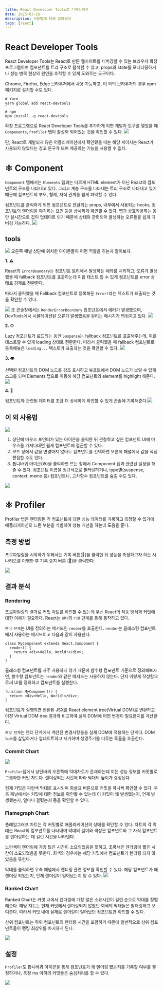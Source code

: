 ```yaml
---
title: React Developer Tools로 디버깅하기
date: 2025-03-16
description: 사용법에 대해 알아보자
tags: [react]
---
```


# React Developer Tools
React Developer Tools는 React로 만든 웹사이트를 디버깅할 수 있는 브라우저 확장 프로그램이며 컴포넌트를 트리 구조로 탐색할 수 있고, props와 state를 모니터링하거나 성능 병목 현상의 원인을 추적할 수 있게 도와주는 도구이다.

Chrome, Firefox, Edge 브라우저에서 사용 가능하고, 이 외의 브라우저의 경우 npm 패키지로 설치할 수도 있다.

```
# Yarn
yarn global add react-devtools

# npm
npm install -g react-devtools
```

확장 프로그램으로 React Developer Tools를 추가하게 되면 개발자 도구를 열었을 때 `Components`, `Profiler` 탭이 활성화 되어있는 것을 확인할 수 있다.
![](https://velog.velcdn.com/images/parkseridev/post/86286660-c7fa-489e-ad07-8ec5d6163dbe/image.jpeg)

단, React로 개발되지 않은 어플리케이션에서 확인했을 때는 해당 페이지는 React가 사용되지 않았다는 경고 문구가 뜨며 제공하는 기능을 사용할 수 없다.


# ⚛️ Component
`Component` 탭에서는 `Elements` 탭과는 다르게 HTML element가 아닌 React의 컴포넌트의 구조를 나타내고 있다. 그리고 계층 구조를 나타내는 트리 구조로 나타내고 있기 때문에 컴포넌트의 부모, 형제, 자식 관계를 쉽게 파악할 수 있다.

컴포넌트를 클릭하게 되면 컴포넌트로 전달되는 props, 내부에서 사용되는 hooks, 컴포넌트의 렌더링을 야기하는 요인 등을 상세하게 확인할 수 있다. 앱과 상호작용하는 동안 실시간으로 값이 업데이트 되기 때문에 상태와 관련되어 발생하는 오류들을 쉽게 디버깅 가능하다.
![](https://velog.velcdn.com/images/parkseridev/post/6da218e7-753c-40d4-9575-80950ca73513/image.png)



## tools

![](https://velog.velcdn.com/images/parkseridev/post/d08afbb3-ecd6-466d-9490-5da500f025f1/image.png)
오른쪽 패널 상단에 위치한 아이콘들이 어떤 역할을 하는지 알아보자.

**1. ⚠️**

React의 `ErrorBoundary`는 컴포넌트 트리에서 발생하는 에러를 처리하고, 오류가 발생했을 때 fallback 컴포넌트를 표출하는데 이를 테스트 할 수 있게 컴포넌트를 error 상태로 강제로 전환한다.

따라서 클릭했을 때 Fallback 컴포넌트로 등록해둔 `Error!`라는 텍스트가 표출되는 것을 확인할 수 있다.



![](https://velog.velcdn.com/images/parkseridev/post/20ed7af1-15a3-4fff-ab97-9d3efc762831/image.png)
또 콘솔창에서는 `RenderErrorBoundary` 컴포넌트에서 에러가 발생했으며, DevTools에서 시뮬레이션된 오류가 발생했음을 알리는 메시지가 띄워지고 있다.
![](https://velog.velcdn.com/images/parkseridev/post/0b6ba7fe-b9a8-4c38-a091-74b74e97d001/image.png)


**2. ⏱**

Lazy 컴포넌트가 로드되는 동안 `Suspense`는 fallback 컴포넌트를 표출해주는데, 이를 테스트할 수 있게 loading 상태로 전환한다. 따라서 클릭했을 때 fallback 컴포넌트로 등록해놓은 `loading...` 텍스트가 표출되는 것을 확인할 수 있다.
![](https://velog.velcdn.com/images/parkseridev/post/ef707073-f959-41f6-a34e-eae6ec8292d9/image.png)

**3. 👁**

선택된 컴포넌트의 DOM 노드를 강조 표시하고 뷰포트에서 DOM 노드가 보일 수 있게 스크롤 되며 Elements 탭으로 이동해 해당 컴포넌트의 element를 highlight 해준다.
![](https://velog.velcdn.com/images/parkseridev/post/f98ff221-959c-4173-8252-9542c2c9c8ff/image.png)

**4. 🐛**

컴포넌트와 관련된 데이터를 조금 더 상세하게 확인할 수 있게 콘솔에 기록해준다.![](https://velog.velcdn.com/images/parkseridev/post/fb1dfd83-0541-48af-904c-bac8bc33ed7a/image.png)


## 이 외 사용법
![](https://velog.velcdn.com/images/parkseridev/post/19753b5d-838a-4495-b5cc-3cf820e98f32/image.jpeg)

1. 상단에 마우스 포인터가 있는 아이콘을 클릭한 뒤 관찰하고 싶은 컴포넌트 UI에 마우스를 가져다대면 쉽게 컴포넌트에 접근할 수 있다.
2. 코드 상에서 값을 변경하지 않아도 컴포넌트를 선택하면 오른쪽 패널에서 값을 직접 편집할 수도 있다.
3. 톱니바퀴 아이콘(⚙️)을 클릭하면 뜨는 창에서 Component 탭과 관련된 설정을 해줄 수 있다. 컴포넌트 이름을 정규식으로 필터링하거나, type별(suspense, context, memo 등) 컴포넌트나, 고차함수 컴포넌트를 숨길 수도 있다.


![](https://velog.velcdn.com/images/parkseridev/post/d9120806-20c2-4ca2-8668-b76988e06f09/image.png)


# ⚛️ Profiler

Profiler 탭은 렌더링된 각 컴포넌트에 대한 성능 데이터를 기록하고 측정할 수 있기에 애플리케이션의 느린 부분을 식별하여 성능 개선을 하는데 도움을 준다.


## 측정 방법
프로파일링을 시작하기 위해서는 기록 버튼(🔵)을 클릭한 뒤 성능을 측정하고자 하는 시나리오를 이행한 후 기록 중지 버튼 (🔴)을 클릭한다.

![](https://velog.velcdn.com/images/parkseridev/post/cf3c2203-3f28-4364-94d1-5777734ca1a2/image.png)

## 결과 분석


### Rendering

프로파일링의 결과로 커밋 차트를 확인할 수 있는데 우선 React의 작동 방식과 커밋에 대한 이해가 필요하다. React는 `랜더`와 `커밋` 단계를 통해 동작하고 있다.

`렌더 단계`는 UI를 정의하는 메서드인 `render`를 호출한다. `render`는 클래스형 컴포넌트에서 사용하는 메서드이고 다음과 같이 사용한다.
```
class MyComponent extends React.Component {
  render() {
    return <div>Hello, World!</div>;
  }
}
```
클래스형 컴포넌트를 자주 사용하지 않기 때문에 함수형 컴포넌트 기준으로 정의해보자면, 항수형 컴포넌트는 `render`와 같은 메서드는 사용하지 않는다. 단지 이렇게 작성함으로써 UI를 정의하고 컴포넌트를 실행한다.

```
function MyComponent() {
  return <div>Hello, World!</div>;
}
```

컴포넌트가 실행되면 반환된 JSX를 React element tree(Virtual DOM)로 변환하고 이전 Virtual DOM tree 결과와 비교하여 실제 DOM에 어떤 변경이 필요한지를 계산한다.

`커밋 단계`는 렌더 단계에서 계산된 변경사항들을 실제 DOM에 적용하는 단계다. DOM 노드를 삽입하거나 업데이트하고 제거하며 생명주기를 다루는 훅들을 호출한다.

### Commit Chart
![](https://velog.velcdn.com/images/parkseridev/post/c83b090b-3b4a-4dfb-b12a-18501a713d4d/image.png)

`Profiler`탭에서 상단바의 오른쪽에 막대차트가 존재하는데 이는 성능 정보를 커밋별로 그룹화한 커밋 차트다. 렌더링되는 시간에 따라 막대의 높이가 결정된다.

현재 커밋은 파란색 막대로 표시되며 화살표 버튼으로 커밋을 하나씩 확인할 수 있다. 우측 패널에서는 커밋에 대한 정보를 확인할 수 있는데 이 커밋이 왜 발생했는지, 언제 발생했는지, 얼마나 걸렸는지 등을 확인할 수 있다.


### Flamegraph Chart

플레임그래프 차트는 각 커밋별로 애플리케이션의 상태를 확인할 수 있다. 차트의 각 막대는 React의 컴포넌트를 나타내며 막대의 길이와 색상은 컴포넌트와 그 자식 컴포넌트를 렌더링하는 데 걸린 시간을 나타낸다.

노란색이 렌더링에 가장 많은 시간이 소요되었음을 뜻하고, 초록색은 렌더링에 짧은 시간이 소요되었음을 뜻한다. 회색의 경우에는 해당 커밋에서 컴포넌트가 렌더링 되지 않았음을 뜻한다.

막대를 클릭하면 우측 패널에서 렌더링 관련 정보를 확인할 수 있다. 해당 컴포넌트가 왜 렌더링 되었는지, 언제 렌더링이 일어났는지 알 수 있다.
![](https://velog.velcdn.com/images/parkseridev/post/7937c3ac-f624-4920-9774-402f3115d0bb/image.png)

### Ranked Chart

Ranked Chart는 커밋 내에서 렌더링에 가장 많은 소요시간이 걸린 순으로 막대를 정렬해준다. 해당 차트는 현재 커밋에서 렌더링되지 않았던 회색의 막대들은 필터링하고 보여준다. 따라서 커밋 내에 실제로 렌더링이 일어났던 컴포넌트만 확인할 수 있다.

상위 컴포넌트는 하위 컴포넌트의 렌더링 시간을 포함하기 때문에 일반적으로 상위 컴포넌트들이 랭킹 최상위를 차지하게 된다.


![](https://velog.velcdn.com/images/parkseridev/post/46da7cb6-5125-4844-9816-738a59edce86/image.png)


## 설정
`Profiler`도 톱니바퀴 아이콘을 통해 컴포넌트가 왜 렌더링 됐는지를 기록할 여부를 결정하거나, 특정 ms 이하의 커밋들은 숨김처리를 할 수 있다.

![](https://velog.velcdn.com/images/parkseridev/post/a8f52453-3321-47c7-94f3-5f949e679d60/image.png)

